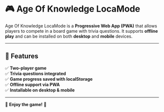 
# 🎮 Age Of Knowledge LocaMode

Age Of Knowledge LocaMode is a **Progressive Web App (PWA)** that allows players to compete in a board game with trivia questions. It supports **offline play** and can be installed on both **desktop** and **mobile** devices.

---

## 🚀 Features
✅ **Two-player game**  
✅ **Trivia questions integrated**  
✅ **Game progress saved with localStorage**  
✅ **Offline support via PWA**  
✅ **Installable on desktop & mobile**  

---

🚀 **Enjoy the game!** 🎲  
